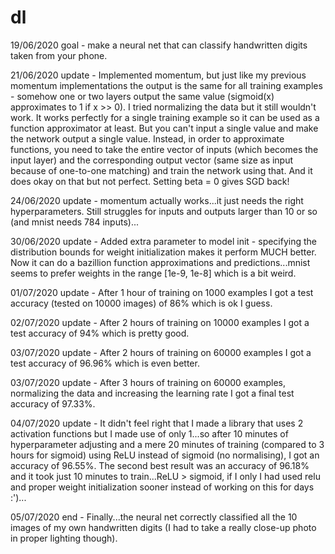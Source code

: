 # dl

19/06/2020 goal - make a neural net that can classify handwritten digits taken from your phone.

21/06/2020 update - Implemented momentum, but just like my previous momentum implementations the output is the same for all training examples - somehow one or two layers output the same value (sigmoid(x) approximates to 1 if x >> 0). I tried normalizing the data but it still wouldn't work. It works perfectly for a single training example so it can be used as a function approximator at least. But you can't input a single value and make the network output a single value. Instead, in order to approximate functions, you need to take the entire vector of inputs (which becomes the input layer) and the corresponding output vector (same size as input because of one-to-one matching) and train the network using that. And it does okay on that but not perfect. Setting beta = 0 gives SGD back! 

24/06/2020 update - momentum actually works...it just needs the right hyperparameters. Still struggles for inputs and outputs larger than 10 or so (and mnist needs 784 inputs)... 

30/06/2020 update - Added extra parameter to model init - specifying the distribution bounds for weight initialization makes it perform MUCH better. Now it can do a bazillion function approximations and predictions...mnist seems to prefer weights in the range [1e-9, 1e-8] which is a bit weird. 

01/07/2020 update - After 1 hour of training on 1000 examples I got a test accuracy (tested on 10000 images) of 86% which is ok I guess. 

02/07/2020 update - After 2 hours of training on 10000 examples I got a test accuracy of 94% which is pretty good.

03/07/2020 update - After 2 hours of training on 60000 examples I got a test accuracy of 96.96% which is even better. 

03/07/2020 update - After 3 hours of training on 60000 examples, normalizing the data and increasing the learning rate I got a final test accuracy of 97.33%.

04/07/2020 update - It didn't feel right that I made a library that uses 2 activation functions but I made use of only 1...so after 10 minutes of hyperparameter adjusting and a mere 20 minutes of training (compared to 3 hours for sigmoid) using ReLU instead of sigmoid (no normalising), I got an accuracy of 96.55%. The second best result was an accuracy of 96.18% and it took just 10 minutes to train...ReLU > sigmoid, if I only I had used relu and proper weight initialization sooner instead of working on this for days :')...

05/07/2020 end - Finally...the neural net correctly classified all the 10 images of my own handwritten digits (I had to take a really close-up photo in proper lighting though).  
